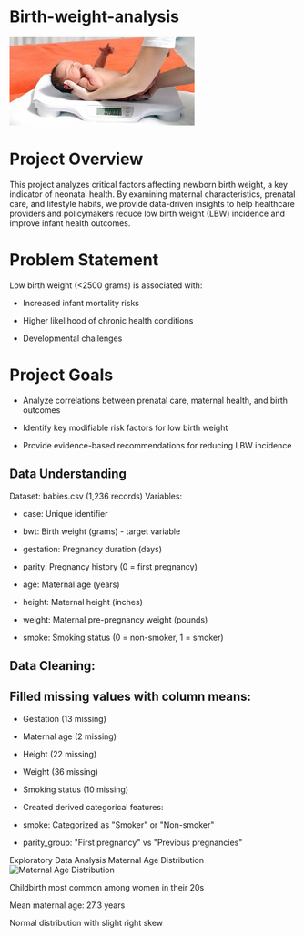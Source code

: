 # Birth-weight-analysis

![Avengers Banner](Images/weight1.jpg)

# Project Overview
This project analyzes critical factors affecting newborn birth weight, a key indicator of neonatal health. By examining maternal characteristics, prenatal care, and lifestyle habits, we provide data-driven insights to help healthcare providers and policymakers reduce low birth weight (LBW) incidence and improve infant health outcomes.

# Problem Statement
Low birth weight (<2500 grams) is associated with:

- Increased infant mortality risks

- Higher likelihood of chronic health conditions

- Developmental challenges

# Project Goals
- Analyze correlations between prenatal care, maternal health, and birth outcomes

- Identify key modifiable risk factors for low birth weight

- Provide evidence-based recommendations for reducing LBW incidence

## Data Understanding
Dataset: babies.csv (1,236 records)
Variables:

- case: Unique identifier

- bwt: Birth weight (grams) - target variable

- gestation: Pregnancy duration (days)

- parity: Pregnancy history (0 = first pregnancy)

- age: Maternal age (years)

- height: Maternal height (inches)

- weight: Maternal pre-pregnancy weight (pounds)

- smoke: Smoking status (0 = non-smoker, 1 = smoker)

## Data Cleaning:

## Filled missing values with column means:

- Gestation (13 missing)

- Maternal age (2 missing)

- Height (22 missing)

- Weight (36 missing)

- Smoking status (10 missing)

- Created derived categorical features:

- smoke: Categorized as "Smoker" or "Non-smoker"

- parity_group: "First pregnancy" vs "Previous pregnancies"

Exploratory Data Analysis
Maternal Age Distribution
![Maternal Age Distribution](https://age_dist.png)

Childbirth most common among women in their 20s

Mean maternal age: 27.3 years

Normal distribution with slight right skew

